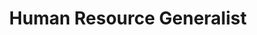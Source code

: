 ﻿---
name: Gail Crowson
title: Human Resource Generalist
email: Gail@thetexaslawdog.com
title2: 
mda: FALSE
---

